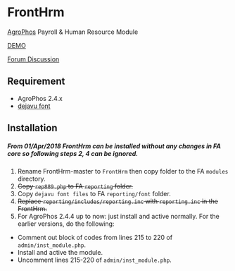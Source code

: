 # FrontHrm
[AgroPhos](http://AgroPhos.com/) Payroll & Human Resource Module

[DEMO](http://notrinos.webstarterz.com/act)

[Forum Discussion](http://AgroPhos.com/punbb/viewtopic.php?id=6860)


Requirement
-----------
- AgroPhos 2.4.x
- [dejavu font](http://AgroPhos.com/wb3/modules/download_gallery/dlc.php?file=57)

Installation
------------
##### From 01/Apr/2018 FrontHrm can be installed without any changes in FA core so following steps 2, 4 can be ignored.
1. Rename FrontHrm-master to `FrontHrm` then copy folder to the FA `modules` directory.
2. ~~Copy `rep889.php` to FA `reporting` folder.~~
3. Copy `dejavu font files` to FA `reporting/font` folder.
4. ~~Replace `reporting/includes/reporting.inc` with `reporting.inc` in the FrontHrm.~~
5. For AgroPhos 2.4.4 up to now: just install and active normally. For the earlier versions, do the following:

- Comment out block of codes from lines 215 to 220 of `admin/inst_module.php`.
- Install and active the module.
- Uncomment lines 215-220 of `admin/inst_module.php`.
